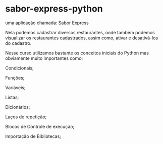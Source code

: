 # sabor-express-python

uma aplicação chamada: Sabor Express



Nela podemos cadastrar diversos restaurantes, onde também podemos visualizar os restaurantes cadastrados, assim como, ativar e desativá-los do cadastro.



Nesse curso utilizamos bastante os conceitos iniciais do Python mas obviamente muito importantes como:



Condicionais;

Funções;

Variáveis;

Listas;

Dicionários;

Laços de repetição;

Blocos de Controle de execução;

Importação de Bibliotecas;
